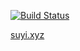 [![Build Status](https://travis-ci.org/suyi91/suyi91.github.io.svg?branch=sources)](https://travis-ci.org/suyi91/suyi91.github.io)

[suyi.xyz](https://suyi.xyz)
